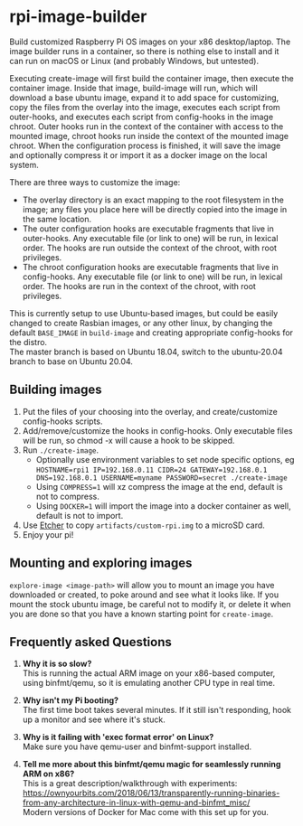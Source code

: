 # rpi-image-builder
Build customized Raspberry Pi OS images on your x86 desktop/laptop. The image builder runs in a container, so there is nothing else to install and it can run on macOS or Linux (and probably Windows, but untested). 

Executing create-image will first build the container image, then execute the container image. Inside that image, build-image will run, which will download a base ubuntu image, expand it to add space for customizing, copy the files from the overlay into the image, executes each script from outer-hooks, and executes each script from config-hooks in the image chroot. Outer hooks run in the context of the container with access to the mounted image, chroot hooks run inside the context of the mounted image chroot. When the configuration process is finished, it will save the image and optionally compress it or import it as a docker image on the local system.  

There are three ways to customize the image:  
* The overlay directory is an exact mapping to the root filesystem in the image; any files you place here will be directly copied into the image in the same location.
* The outer configuration hooks are executable fragments that live in outer-hooks. Any executable file (or link to one) will be run, in lexical order. The hooks are run outside the context of the chroot, with root privileges.
* The chroot configuration hooks are executable fragments that live in config-hooks. Any executable file (or link to one) will be run, in lexical order. The hooks are run in the context of the chroot, with root privileges.

This is currently setup to use Ubuntu-based images, but could be easily changed to create Rasbian images, or any other linux, by changing the default `BASE_IMAGE` in `build-image` and creating appropriate config-hooks for the distro.  
The master branch is based on Ubuntu 18.04, switch to the ubuntu-20.04 branch to base on Ubuntu 20.04.  

## Building images
1. Put the files of your choosing into the overlay, and create/customize config-hooks scripts.
2. Add/remove/customize the hooks in config-hooks. Only executable files will be run, so chmod -x will cause a hook to be skipped.
3. Run `./create-image`. 
    * Optionally use environment variables to set node specific options, eg `HOSTNAME=rpi1 IP=192.168.0.11 CIDR=24 GATEWAY=192.168.0.1 DNS=192.168.0.1 USERNAME=myname PASSWORD=secret ./create-image`
    * Using `COMPRESS=1` will xz compress the image at the end, default is not to compress.
    * Using `DOCKER=1` will import the image into a docker container as well, default is not to import.
4. Use [Etcher](https://www.balena.io/etcher/) to copy `artifacts/custom-rpi.img` to a microSD card.
5. Enjoy your pi!

## Mounting and exploring images
`explore-image <image-path>` will allow you to mount an image you have downloaded or created, to poke around and see what it looks like. If you mount the stock ubuntu image, be careful not to modify it, or delete it when you are done so that you have a known starting point for `create-image`.

## Frequently asked Questions
1. **Why it is so slow?**  
This is running the actual ARM image on your x86-based computer, using binfmt/qemu, so it is emulating another CPU type in real time.

2. **Why isn't my Pi booting?**  
The first time boot takes several minutes. If it still isn't responding, hook up a monitor and see where it's stuck.

3. **Why is it failing with 'exec format error' on Linux?**  
Make sure you have qemu-user and binfmt-support installed.

4. **Tell me more about this binfmt/qemu magic for seamlessly running ARM on x86?**  
This is a great description/walkthrough with experiments: https://ownyourbits.com/2018/06/13/transparently-running-binaries-from-any-architecture-in-linux-with-qemu-and-binfmt_misc/  
Modern versions of Docker for Mac come with this set up for you.
